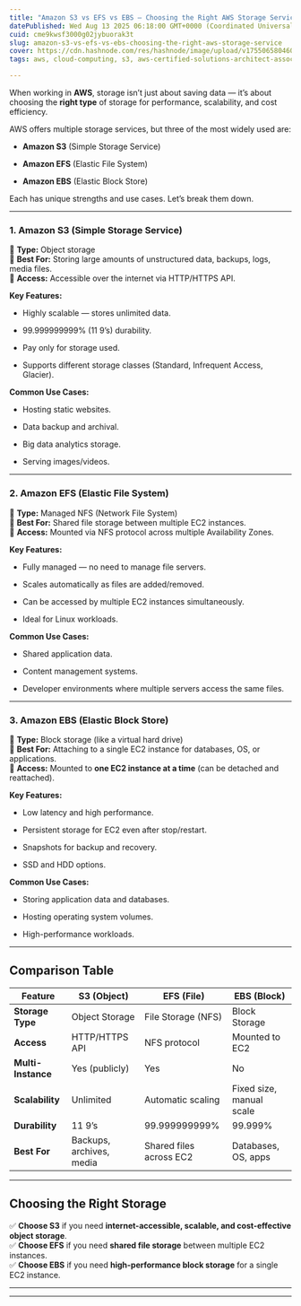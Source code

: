```yaml
---
title: "Amazon S3 vs EFS vs EBS — Choosing the Right AWS Storage Service"
datePublished: Wed Aug 13 2025 06:18:00 GMT+0000 (Coordinated Universal Time)
cuid: cme9kwsf3000g02jybuorak3t
slug: amazon-s3-vs-efs-vs-ebs-choosing-the-right-aws-storage-service
cover: https://cdn.hashnode.com/res/hashnode/image/upload/v1755065804603/b44f1200-8313-48d3-a0f9-120846551f0c.png
tags: aws, cloud-computing, s3, aws-certified-solutions-architect-associate, s3-bucket

---
```


When working in **AWS**, storage isn’t just about saving data — it’s about choosing the **right type** of storage for performance, scalability, and cost efficiency.

AWS offers multiple storage services, but three of the most widely used are:

* **Amazon S3** (Simple Storage Service)
    
* **Amazon EFS** (Elastic File System)
    
* **Amazon EBS** (Elastic Block Store)
    

Each has unique strengths and use cases. Let’s break them down.

---

### **1\. Amazon S3 (Simple Storage Service)**

📌 **Type:** Object storage  
📌 **Best For:** Storing large amounts of unstructured data, backups, logs, media files.  
📌 **Access:** Accessible over the internet via HTTP/HTTPS API.

**Key Features:**

* Highly scalable — stores unlimited data.
    
* 99.999999999% (11 9’s) durability.
    
* Pay only for storage used.
    
* Supports different storage classes (Standard, Infrequent Access, Glacier).
    

**Common Use Cases:**

* Hosting static websites.
    
* Data backup and archival.
    
* Big data analytics storage.
    
* Serving images/videos.
    

---

### **2\. Amazon EFS (Elastic File System)**

📌 **Type:** Managed NFS (Network File System)  
📌 **Best For:** Shared file storage between multiple EC2 instances.  
📌 **Access:** Mounted via NFS protocol across multiple Availability Zones.

**Key Features:**

* Fully managed — no need to manage file servers.
    
* Scales automatically as files are added/removed.
    
* Can be accessed by multiple EC2 instances simultaneously.
    
* Ideal for Linux workloads.
    

**Common Use Cases:**

* Shared application data.
    
* Content management systems.
    
* Developer environments where multiple servers access the same files.
    

---

### **3\. Amazon EBS (Elastic Block Store)**

📌 **Type:** Block storage (like a virtual hard drive)  
📌 **Best For:** Attaching to a single EC2 instance for databases, OS, or applications.  
📌 **Access:** Mounted to **one EC2 instance at a time** (can be detached and reattached).

**Key Features:**

* Low latency and high performance.
    
* Persistent storage for EC2 even after stop/restart.
    
* Snapshots for backup and recovery.
    
* SSD and HDD options.
    

**Common Use Cases:**

* Storing application data and databases.
    
* Hosting operating system volumes.
    
* High-performance workloads.
    

---

## **Comparison Table**

| Feature | S3 (Object) | EFS (File) | EBS (Block) |
| --- | --- | --- | --- |
| **Storage Type** | Object Storage | File Storage (NFS) | Block Storage |
| **Access** | HTTP/HTTPS API | NFS protocol | Mounted to EC2 |
| **Multi-Instance** | Yes (publicly) | Yes | No |
| **Scalability** | Unlimited | Automatic scaling | Fixed size, manual scale |
| **Durability** | 11 9’s | 99.999999999% | 99.999% |
| **Best For** | Backups, archives, media | Shared files across EC2 | Databases, OS, apps |

---

## **Choosing the Right Storage**

✅ **Choose S3** if you need **internet-accessible, scalable, and cost-effective object storage**.  
✅ **Choose EFS** if you need **shared file storage** between multiple EC2 instances.  
✅ **Choose EBS** if you need **high-performance block storage** for a single EC2 instance.

---

---